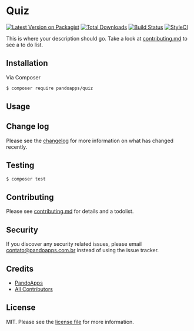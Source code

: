 # Quiz

[![Latest Version on Packagist][ico-version]][link-packagist]
[![Total Downloads][ico-downloads]][link-downloads]
[![Build Status][ico-travis]][link-travis]
[![StyleCI][ico-styleci]][link-styleci]

This is where your description should go. Take a look at [contributing.md](contributing.md) to see a to do list.

## Installation

Via Composer

``` bash
$ composer require pandoapps/quiz
```

## Usage

## Change log

Please see the [changelog](changelog.md) for more information on what has changed recently.

## Testing

``` bash
$ composer test
```

## Contributing

Please see [contributing.md](contributing.md) for details and a todolist.

## Security

If you discover any security related issues, please email contato@pandoapps.com.br instead of using the issue tracker.

## Credits

- [PandoApps][link-author]
- [All Contributors][link-contributors]

## License

MIT. Please see the [license file](license.md) for more information.

[ico-version]: https://img.shields.io/packagist/v/pandoapps/quiz.svg?style=flat-square
[ico-downloads]: https://img.shields.io/packagist/dt/pandoapps/quiz.svg?style=flat-square
[ico-travis]: https://img.shields.io/travis/pandoapps/quiz/master.svg?style=flat-square
[ico-styleci]: https://styleci.io/repos/12345678/shield

[link-packagist]: https://packagist.org/packages/pandoapps/quiz
[link-downloads]: https://packagist.org/packages/pandoapps/quiz
[link-travis]: https://travis-ci.org/pandoapps/quiz
[link-styleci]: https://styleci.io/repos/12345678
[link-author]: https://github.com/pandoapps
[link-contributors]: ../../contributors
